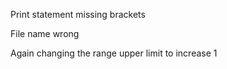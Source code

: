 Print statement missing brackets

File name wrong

Again changing the range upper limit to increase 1